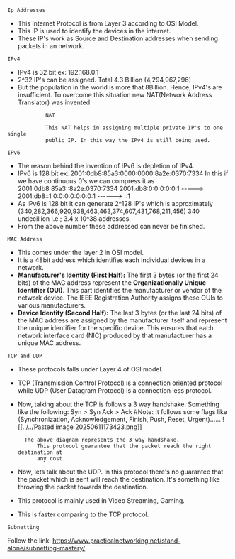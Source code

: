```
Ip Addresses
```
- This Internet Protocol is from Layer 3 according to OSI Model.
- This IP is used to identify the devices in the internet.
- These IP's work as Source and Destination addresses when sending packets in an network.

```
IPv4
```
- IPv4 is 32 bit   ex: 192.168.0.1
- 2^32 IP's can be assigned. Total 4.3 Billion (4,294,967,296)
- But the population in the world is more that 8Billion. Hence, IPv4's are insufficient.
		To overcome this situation new NAT(Network Address Translator) was invented

```
			NAT
```
				This NAT helps in assigning multiple private IP's to one single 
				public IP. In this way the IPv4 is still being used.
				
```
IPv6
```
- The reason behind the invention of IPv6 is depletion of IPv4.
- IPv6 is 128 bit ex: 2001:0db8:85a3:0000:0000:8a2e:0370:7334
		In this if we have continuous 0's we can compress it as 2001:0db8:85a3::8a2e:0370:7334
		2001:db8:0:0:0:0:0:1 ----->  2001:db8::1
		0:0:0:0:0:0:0:1  ------> ::1
- As IPv6 is 128 bit it can generate 2^128 IP's which is approximately (340,282,366,920,938,463,463,374,607,431,768,211,456) 340 undecillion i.e.;  3.4 x 10^38 addresses.
- From the above number these addressed can never be finished.

```
MAC Address
```

- This comes under the layer 2 in OSI model.
- It is a 48bit address which identifies each individual devices in a network.
- **Manufacturer's Identity (First Half):** The first 3 bytes (or the first 24 bits) of the MAC address represent the **Organizationally Unique Identifier (OUI)**. This part identifies the manufacturer or vendor of the network device. The IEEE Registration Authority assigns these OUIs to various manufacturers.
- **Device Identity (Second Half):** The last 3 bytes (or the last 24 bits) of the MAC address are assigned by the manufacturer itself and represent the unique identifier for the specific device. This ensures that each network interface card (NIC) produced by that manufacturer has a unique MAC address.

```
TCP and UDP
```

- These protocols falls under Layer 4 of OSI model.
- TCP (Transmission Control Protocol) is a connection oriented protocol while UDP (User Datagram Protocol) is a connection less protocol.
- Now, talking about the TCP is follows a 3 way handshake. Something like the following:
		Syn > Syn Ack > Ack
		#Note: It follows some flags like (Synchronization, Acknowledgement, Finish, Push, Reset, Urgent)......
![[../../Pasted image 20250611173423.png]]

		The above diagram represents the 3 way handshake.
			This protocol guarantee that the packet reach the right destination at 
			any cost.
- Now, lets talk about the UDP. In this protocol there's no guarantee that the packet which is sent will reach the destination. It's something like throwing the packet towards the destination.
- This protocol is mainly used in Video Streaming, Gaming.
- This is faster comparing to the TCP protocol.

```
Subnetting
```

Follow the link: https://www.practicalnetworking.net/stand-alone/subnetting-mastery/

